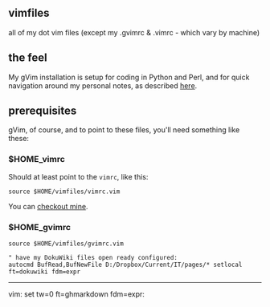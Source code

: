 ## vimfiles
all of my dot vim files (except my .gvimrc &amp; .vimrc - which vary by machine)

## the feel
My gVim installation is setup for coding in Python and Perl, and for quick navigation around my personal notes, as described [here](http://momentary.eu/2013/12/super-charged-it-organisation-with-gvim/).

## prerequisites
gVim, of course, and to point to these files, you'll need something like these:

### $HOME\_vimrc
Should at least point to the `vimrc`, like this:

```vim
source $HOME/vimfiles/vimrc.vim
```

You can [checkout mine](http://it.momentary.eu/lib/exe/fetch.php?media=cross_platform:vimrc_win32.vim).

### $HOME\_gvimrc

```vim
source $HOME/vimfiles/gvimrc.vim

" have my DokuWiki files open ready configured:
autocmd BufRead,BufNewFile D:/Dropbox/Current/IT/pages/* setlocal ft=dokuwiki fdm=expr
```

---
vim: set tw=0 ft=ghmarkdown fdm=expr:
